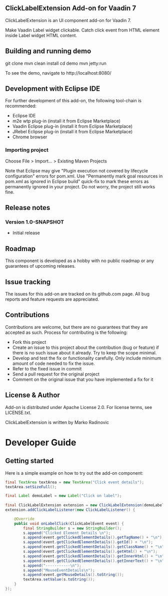 ## ClickLabelExtension Add-on for Vaadin 7

ClickLabelExtension is an UI component add-on for Vaadin 7.

Make Vaadin Label widget clickable.
Catch click event from HTML element inside Label widget HTML content.

## Building and running demo

git clone <url of the ClickLabelExtension repository>
mvn clean install
cd demo
mvn jetty:run

To see the demo, navigate to http://localhost:8080/

## Development with Eclipse IDE

For further development of this add-on, the following tool-chain is recommended:
- Eclipse IDE
- m2e wtp plug-in (install it from Eclipse Marketplace)
- Vaadin Eclipse plug-in (install it from Eclipse Marketplace)
- JRebel Eclipse plug-in (install it from Eclipse Marketplace)
- Chrome browser

### Importing project

Choose File > Import... > Existing Maven Projects

Note that Eclipse may give "Plugin execution not covered by lifecycle configuration" errors for pom.xml. Use "Permanently mark goal resources in pom.xml as ignored in Eclipse build" quick-fix to mark these errors as permanently ignored in your project. Do not worry, the project still works fine. 

## Release notes

### Version 1.0-SNAPSHOT
- Initial release

## Roadmap

This component is developed as a hobby with no public roadmap or any guarantees of upcoming releases.

## Issue tracking

The issues for this add-on are tracked on its github.com page. All bug reports and feature requests are appreciated. 

## Contributions

Contributions are welcome, but there are no guarantees that they are accepted as such. Process for contributing is the following:
- Fork this project
- Create an issue to this project about the contribution (bug or feature) if there is no such issue about it already. Try to keep the scope minimal.
- Develop and test the fix or functionality carefully. Only include minimum amount of code needed to fix the issue.
- Refer to the fixed issue in commit
- Send a pull request for the original project
- Comment on the original issue that you have implemented a fix for it

## License & Author

Add-on is distributed under Apache License 2.0. For license terms, see LICENSE.txt.

ClickLabelExtension is written by Marko Radinovic

# Developer Guide


## Getting started

Here is a simple example on how to try out the add-on component:

```java
final TextArea textArea = new TextArea("Click event details");
textArea.setSizeFull();

final Label demoLabel = new Label("Click on label");
                
final ClickLabelExtension extension = new ClickLabelExtension(demoLabel);
extension.addClickLabelListener(new ClickLabelListener() {

	@Override
	public void onLabelClick(ClickLabelEvent event) {
		final StringBuilder s = new StringBuilder();
		s.append("Clicked Element Details \n");
		s.append(event.getClickedElementDetails().getTagName() + "\n");
		s.append(event.getClickedElementDetails().getId() + "\n");
		s.append(event.getClickedElementDetails().getClassName() + "\n");
		s.append(event.getClickedElementDetails().getHtml() + "\n");
		s.append(event.getClickedElementDetails().getInnerHtml() + "\n");
		s.append(event.getClickedElementDetails().getInnerText() + "\n");
		s.append("-----------\n");
		s.append("MouseEventDetails\n");
		s.append(event.getMouseDetails().toString());
		textArea.setValue(s.toString());
	}
});
```
